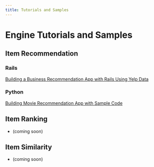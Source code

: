 ```yaml
---
title: Tutorials and Samples
---
```


# Engine Tutorials and Samples


## Item Recommendation

### Rails
[Building a Business Recommendation App with Rails Using Yelp Data](itemrec/rails.html)

### Python
[Building Movie Recommendation App with Sample Code](itemrec/movielens.html)

## Item Ranking

* (coming soon)

## Item Similarity

* (coming soon)
